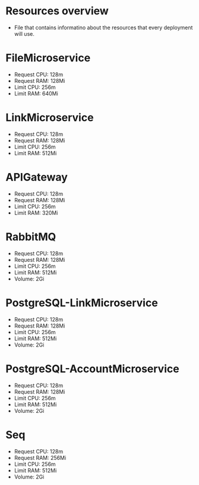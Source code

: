 # Resources overview

* File that contains informatino about the resources that every deployment will use.

# FileMicroservice
* Request CPU: 128m
* Request RAM: 128Mi
* Limit CPU: 256m
* Limit RAM: 640Mi

# LinkMicroservice
* Request CPU: 128m
* Request RAM: 128Mi
* Limit CPU: 256m
* Limit RAM: 512Mi

# APIGateway
* Request CPU: 128m
* Request RAM: 128Mi
* Limit CPU: 256m
* Limit RAM: 320Mi

# RabbitMQ
* Request CPU: 128m
* Request RAM: 128Mi
* Limit CPU: 256m
* Limit RAM: 512Mi
* Volume: 2Gi

# PostgreSQL-LinkMicroservice
* Request CPU: 128m
* Request RAM: 128Mi
* Limit CPU: 256m
* Limit RAM: 512Mi
* Volume: 2Gi

# PostgreSQL-AccountMicroservice
* Request CPU: 128m
* Request RAM: 128Mi
* Limit CPU: 256m
* Limit RAM: 512Mi
* Volume: 2Gi

# Seq
* Request CPU: 128m
* Request RAM: 256Mi
* Limit CPU: 256m
* Limit RAM: 512Mi
* Volume: 2Gi